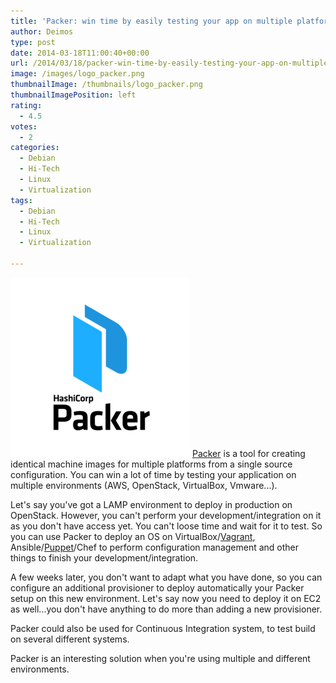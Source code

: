 ```yaml
---
title: 'Packer: win time by easily testing your app on multiple platforms'
author: Deimos
type: post
date: 2014-03-18T11:00:40+00:00
url: /2014/03/18/packer-win-time-by-easily-testing-your-app-on-multiple-platforms/
image: /images/logo_packer.png
thumbnailImage: /thumbnails/logo_packer.png
thumbnailImagePosition: left
rating:
  - 4.5
votes:
  - 2
categories:
  - Debian
  - Hi-Tech
  - Linux
  - Virtualization
tags:
  - Debian
  - Hi-Tech
  - Linux
  - Virtualization

---
```

![packer](/images/logo_packer.png)
[Packer](http://www.packer.io) is a tool for creating identical machine images for multiple platforms from a single source configuration. You can win a lot of time by testing your application on multiple environments (AWS, OpenStack, VirtualBox, Vmware...).

Let's say you've got a LAMP environment to deploy in production on OpenStack. However, you can't perform your development/integration on it as you don't have access yet. You can't loose time and wait for it to test. So you can use Packer to deploy an OS on VirtualBox/[Vagrant](https://wiki.deimos.fr/Vagrant_:_quickly_deploy_virtual_machines), Ansible/[Puppet](https://wiki.deimos.fr/Puppet_:_Solution_de_gestion_de_fichier_de_configuration)/Chef to perform configuration management and other things to finish your development/integration.
  
A few weeks later, you don't want to adapt what you have done, so you can configure an additional provisioner to deploy automatically your Packer setup on this new environment. Let's say now you need to deploy it on EC2 as well...you don't have anything to do more than adding a new provisioner.

Packer could also be used for Continuous Integration system, to test build on several different systems.

Packer is an interesting solution when you're using multiple and different environments.
